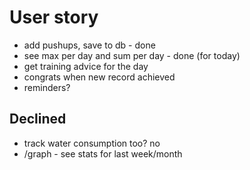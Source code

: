 # User story

* add pushups, save to db - done
* see max per day and sum per day - done (for today)
* get training advice for the day
* congrats when new record achieved
* reminders?

## Declined

* track water consumption too? no
* /graph - see stats for last week/month
